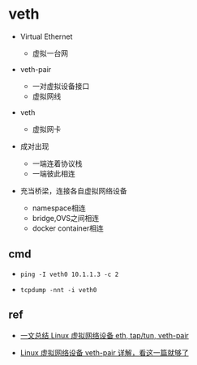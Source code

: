 # veth
+ Virtual Ethernet
    + 虚拟一台网
+ veth-pair 
    + 一对虚拟设备接口
    + 虚拟网线

+ veth
    + 虚拟网卡
    
+ 成对出现
    + 一端连着协议栈
    + 一端彼此相连

+ 充当桥梁，连接各自虚拟网络设备
    + namespace相连
    + bridge,OVS之间相连
    + docker container相连

## cmd

<!-- veth0 ping veth1 -->
+ `ping -I veth0 10.1.1.3 -c 2`
<!-- 抓包查看过程 -->
+ `tcpdump -nnt -i veth0`


## ref
+ [一文总结 Linux 虚拟网络设备 eth, tap/tun, veth-pair ](https://www.cnblogs.com/bakari/p/10494773.html)
<!-- debug -->
+ [Linux 虚拟网络设备 veth-pair 详解，看这一篇就够了](https://www.cnblogs.com/bakari/p/10613710.html)